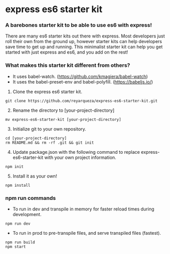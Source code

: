 # express es6 starter kit
### A barebones starter kit to be able to use es6 with express!

There are many es6 starter kits out there with express. Most developers just roll their own from the ground up, however starter kits can help developers save time to get up and running. This minimalist starter kit can help you get started with just express and es6, and you add on the rest! 

### What makes this starter kit different from others?
  * It uses babel-watch. (https://github.com/kmagiera/babel-watch)
  * It uses the babel-preset-env and babel-polyfill. (https://babeljs.io/)

1) Clone the express es6 starter kit.

```
git clone https://github.com/reyarqueza/express-es6-starter-kit.git
```

2) Rename the directory to [your-project-directory]

```
mv express-es6-starter-kit [your-project-directory]
```

3) Initialize git to your own repository.

```
cd [your-project-directory]
rm README.md && rm -rf .git && git init
``` 

4) Update package.json with the following command to replace  express-es6-starter-kit with your own project information.
```
npm init
```

5) Install it as your own!

```
npm install
```

### npm run commands

  * To run in dev and transpile in memory for faster reload times during development.
  
```
npm run dev
```

  * To run in prod to pre-transpile files, and serve transpiled files (fastest).
  
```
npm run build
npm start
```

